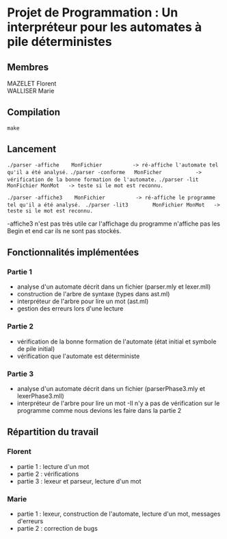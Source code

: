 # Projet de Programmation : Un interpréteur pour les automates à pile déterministes

## Membres

MAZELET Florent     
WALLISER Marie      

## Compilation

```make```

## Lancement

```./parser -affiche    MonFichier          -> ré-affiche l'automate tel qu'il a été analysé.```
```./parser -conforme   MonFicher           -> vérification de la bonne formation de l'automate.```
```./parser -lit        MonFichier MonMot   -> teste si le mot est reconnu.```

```./parser -affiche3    MonFichier          -> ré-affiche le programme tel qu'il a été analysé. ```
```./parser -lit3        MonFichier MonMot   -> teste si le mot est reconnu.```

-affiche3 n'est pas très utile car l'affichage du programme n'affiche pas les Begin et end car ils ne sont pas stockés. 

## Fonctionnalités implémentées

### Partie 1

- analyse d'un automate décrit dans un fichier (parser.mly et lexer.mll)
- construction de l'arbre de syntaxe (types dans ast.ml)
- interpréteur de l'arbre pour lire un mot (ast.ml)
- gestion des erreurs lors d'une lecture

### Partie 2

- vérification de la bonne formation de l'automate (état initial et symbole de pile initial)
- vérification que l'automate est déterministe

### Partie 3

- analyse d'un automate décrit dans un fichier (parserPhase3.mly et lexerPhase3.mll)
- interpréteur de l'arbre pour lire un mot
-Il n'y a pas de vérification sur le programme comme nous devions les faire dans la partie 2

## Répartition du travail

### Florent

- partie 1 : lecture d'un mot
- partie 2 : vérifications
- partie 3 : lexeur et parseur, lecture d'un mot

### Marie

- partie 1 : lexeur, construction de l'automate, lecture d'un mot, messages d'erreurs 
- partie 2 : correction de bugs
